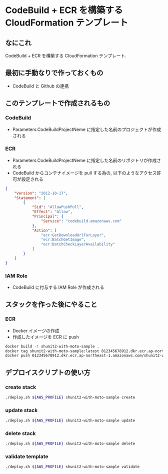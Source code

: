 # CodeBuild + ECR を構築する CloudFormation テンプレート

## なにこれ

CodeBuild + ECR を構築する CloudFormation テンプレート.

## 最初に手動なりで作っておくもの

* CodeBuild と Github の連携

## このテンプレートで作成されるもの

### CodeBuild

* Parameters.CodeBuildProjectNeme に指定した名前のプロジェクトが作成される

### ECR

* Parameters.CodeBuildProjectNeme に指定した名前のリポジトリが作成される
* CodeBuild からコンテナイメージを pull する為の, 以下のようなアクセス許可が設定される

```json
{
    "Version": "2012-10-17",
    "Statement": [
        {
            "Sid": "AllowPushPull",
            "Effect": "Allow",
            "Principal": {
                "Service": "codebuild.amazonaws.com"
            },
            "Action": [
                "ecr:GetDownloadUrlForLayer",
                "ecr:BatchGetImage",
                "ecr:BatchCheckLayerAvailability"
            ]
        }
    ]
}
```

### IAM Role

* CodeBuild に付与する IAM Role が作成される

## スタックを作った後にやること

### ECR

* Docker イメージの作成
* 作成したイメージを ECR に push

```sh
docker build -t shunit2-with-moto-sample .
docker tag shunit2-with-moto-sample:latest 012345678912.dkr.ecr.ap-northeast-1.amazonaws.com/shunit2-with-moto-sample:latest
docker push 012345678912.dkr.ecr.ap-northeast-1.amazonaws.com/shunit2-with-moto-sample:latest
```

## デプロイスクリプトの使い方

### create stack

```sh
./deploy.sh ${AWS_PROFILE} shunit2-with-moto-sample create
```

### update stack

```sh
./deploy.sh ${AWS_PROFILE} shunit2-with-moto-sample update
```

### delete stack

```sh
./deploy.sh ${AWS_PROFILE} shunit2-with-moto-sample delete
```

### validate template

```sh
./deploy.sh ${AWS_PROFILE} shunit2-with-moto-sample validate
```
